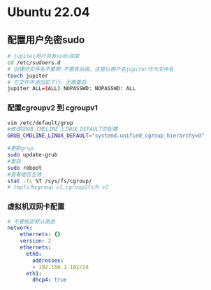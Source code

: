 # Ubuntu 22.04 

## 配置用户免密sudo
```bash
# jupiter用户具有sudo权限
cd /etc/sudoers.d
# 创建的文件名不要带.不要有后缀，这里以用户名jupiter作为文件名
touch jupiter
# 在文件中添加如下行，无需重启
jupiter ALL=(ALL) NOPASSWD: NOPASSWD: ALL
```

### 配置cgroupv2 到 cgroupv1
```bash
vim /etc/default/grup
#修改GRUB_CMDLINE_LINUX_DEFAULT的配置
GRUB_CMDLINE_LINUX_DEFAULT="systemd.unified_cgroup_hierarchy=0"

#更新grup
sudo update-grub
#重启
sudo reboot
#查看是否生效
stat -fc %T /sys/fs/cgroup/
# tmpfs为cgroup v1,cgroup2fs为 v2
```

### 虚拟机双网卡配置
```yaml
# 不要指定默认路由
network:
    ethernets: {}
    version: 2
    ethernets:
      eth0:
        addresses:
        - 192.168.1.102/24
      eth1:
        dhcp4: true
```